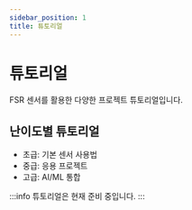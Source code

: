 ```yaml
---
sidebar_position: 1
title: 튜토리얼
---
```


# 튜토리얼

FSR 센서를 활용한 다양한 프로젝트 튜토리얼입니다.

## 난이도별 튜토리얼

- 초급: 기본 센서 사용법
- 중급: 응용 프로젝트
- 고급: AI/ML 통합

:::info
튜토리얼은 현재 준비 중입니다.
:::